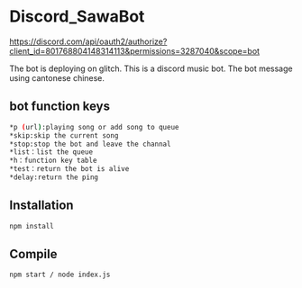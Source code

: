 # Discord_SawaBot
https://discord.com/api/oauth2/authorize?client_id=801768804148314113&permissions=3287040&scope=bot

The bot is deploying on glitch.
This is a discord music bot.
The bot message using cantonese chinese.
## bot function keys

```bash
*p (url):playing song or add song to queue
*skip:skip the current song
*stop:stop the bot and leave the channal
*list：list the queue
*h：function key table
*test：return the bot is alive
*delay:return the ping
```
## Installation

```bash
npm install
```
## Compile

```bash
npm start / node index.js
```
